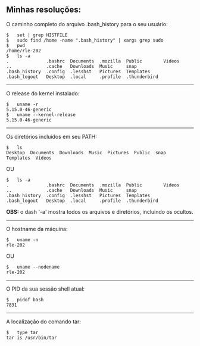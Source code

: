 ## Minhas resoluções:

O caminho completo do arquivo .bash_history para o seu usuário:
```bash{r, echo=FALSE}
$   set | grep HISTFILE
$   sudo find /home -name ".bash_history" | xargs grep sudo
$   pwd
/home/rle-202
$   ls -a
.              .bashrc  Documents  .mozilla  Public        Videos
..             .cache   Downloads  Music     snap
.bash_history  .config  .lesshst   Pictures  Templates
.bash_logout   Desktop  .local     .profile  .thunderbird
```
__________________________________________________________________
O release do kernel instalado:
```bash{r, echo=FALSE}
$   uname -r
5.15.0-46-generic
$   uname --kernel-release
5.15.0-46-generic
```
__________________________________________________________________
Os diretórios incluídos em seu PATH:
```bash{r, results='hide'}
$   ls
Desktop  Documents  Downloads  Music  Pictures  Public  snap  Templates  Vídeos
```
OU
```bash{r, echo=FALSE}
$   ls -a    
.              .bashrc  Documents  .mozilla  Public        Videos
..             .cache   Downloads  Music     snap
.bash_history  .config  .lesshst   Pictures  Templates
.bash_logout   Desktop  .local     .profile  .thunderbird
```
**OBS:** o dash '-a' mostra todos os arquivos e diretórios, incluindo os ocultos.
__________________________________________________________________
O hostname da máquina:
```bash{r, echo=FALSE}
$   uname -n
rle-202
```
OU
```bash{r, echo=FALSE}
$   uname --nodename
rle-202
```
__________________________________________________________________
O PID da sua sessão shell atual:
```bash{r, echo=FALSE}
$   pidof bash
7831
```
__________________________________________________________________
A localização do comando tar:
```bash{r, echo=FALSE}
$   type tar
tar is /usr/bin/tar
```
